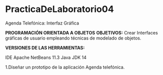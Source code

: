 # PracticaDeLaboratorio04
Agenda Telefónica: Interfaz Gráfica

__PROGRAMACIÓN ORIENTADA A OBJETOS__
__OBJETIVOS:__
	Crear Interfaces gráficas de usuario empleando técnicas de modelado de objetos.
  
  __VERSIONES DE LAS HERRAMIENTAS:__
  
  IDE Apache NetBeans 11.3
  Java JDK 14
  
  1.Diseñar un prototipo de la aplicación Agenda telefónica.
  
